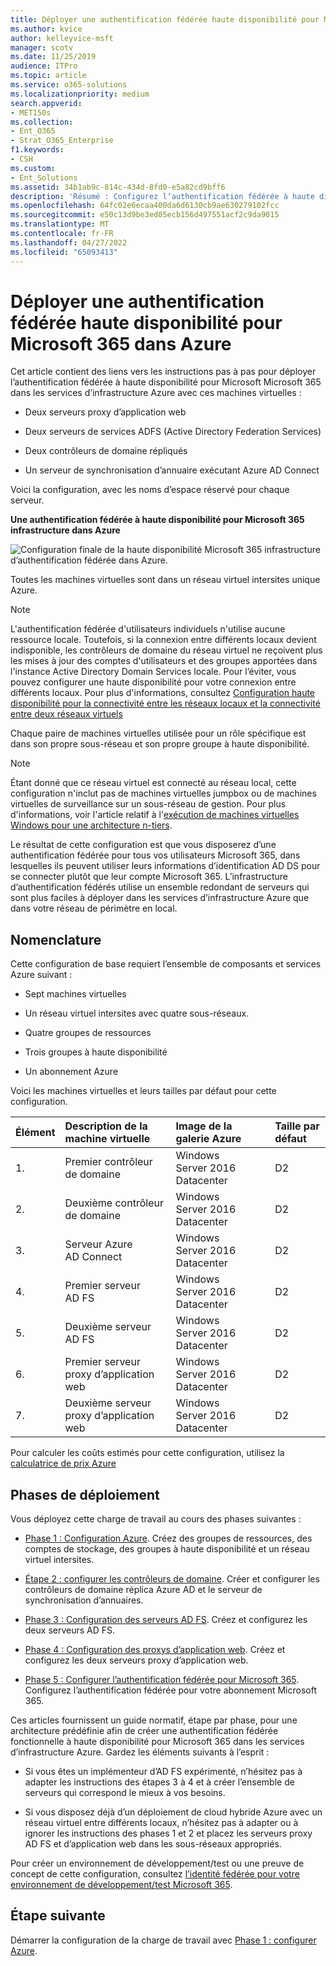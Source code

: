 ```yaml
---
title: Déployer une authentification fédérée haute disponibilité pour Microsoft 365 dans Azure
ms.author: kvice
author: kelleyvice-msft
manager: scotv
ms.date: 11/25/2019
audience: ITPro
ms.topic: article
ms.service: o365-solutions
ms.localizationpriority: medium
search.appverid:
- MET150s
ms.collection:
- Ent_O365
- Strat_O365_Enterprise
f1.keywords:
- CSH
ms.custom:
- Ent_Solutions
ms.assetid: 34b1ab9c-814c-434d-8fd0-e5a82cd9bff6
description: 'Résumé : Configurez l’authentification fédérée à haute disponibilité pour votre abonnement Microsoft 365 dans Microsoft Azure.'
ms.openlocfilehash: 64fc02e6ecaa400da6d6130cb9ae630279102fcc
ms.sourcegitcommit: e50c13d9be3ed05ecb156d497551acf2c9da9015
ms.translationtype: MT
ms.contentlocale: fr-FR
ms.lasthandoff: 04/27/2022
ms.locfileid: "65093413"
---
```

# <a name="deploy-high-availability-federated-authentication-for-microsoft-365-in-azure"></a>Déployer une authentification fédérée haute disponibilité pour Microsoft 365 dans Azure

Cet article contient des liens vers les instructions pas à pas pour déployer l’authentification fédérée à haute disponibilité pour Microsoft Microsoft 365 dans les services d’infrastructure Azure avec ces machines virtuelles :
  
- Deux serveurs proxy d’application web
    
- Deux serveurs de services ADFS (Active Directory Federation Services)
    
- Deux contrôleurs de domaine répliqués
    
- Un serveur de synchronisation d’annuaire exécutant Azure AD Connect
    
Voici la configuration, avec les noms d’espace réservé pour chaque serveur.
  
**Une authentification fédérée à haute disponibilité pour Microsoft 365 infrastructure dans Azure**

![Configuration finale de la haute disponibilité Microsoft 365 infrastructure d’authentification fédérée dans Azure.](../media/c5da470a-f2aa-489a-a050-df09b4d641df.png)
  
Toutes les machines virtuelles sont dans un réseau virtuel intersites unique Azure. 
  
> [!NOTE]
> L'authentification fédérée d'utilisateurs individuels n'utilise aucune ressource locale. Toutefois, si la connexion entre différents locaux devient indisponible, les contrôleurs de domaine du réseau virtuel ne reçoivent plus les mises à jour des comptes d'utilisateurs et des groupes apportées dans l'instance Active Directory Domain Services locale. Pour l’éviter, vous pouvez configurer une haute disponibilité pour votre connexion entre différents locaux. Pour plus d'informations, consultez [Configuration haute disponibilité pour la connectivité entre les réseaux locaux et la connectivité entre deux réseaux virtuels](/azure/vpn-gateway/vpn-gateway-highlyavailable)
  
Chaque paire de machines virtuelles utilisée pour un rôle spécifique est dans son propre sous-réseau et son propre groupe à haute disponibilité.
  
> [!NOTE]
> Étant donné que ce réseau virtuel est connecté au réseau local, cette configuration n'inclut pas de machines virtuelles jumpbox ou de machines virtuelles de surveillance sur un sous-réseau de gestion. Pour plus d'informations, voir l'article relatif à l'[exécution de machines virtuelles Windows pour une architecture n-tiers](/azure/guidance/guidance-compute-n-tier-vm). 
  
Le résultat de cette configuration est que vous disposerez d’une authentification fédérée pour tous vos utilisateurs Microsoft 365, dans lesquelles ils peuvent utiliser leurs informations d’identification AD DS pour se connecter plutôt que leur compte Microsoft 365. L’infrastructure d’authentification fédérés utilise un ensemble redondant de serveurs qui sont plus faciles à déployer dans les services d’infrastructure Azure que dans votre réseau de périmètre en local.
  
## <a name="bill-of-materials"></a>Nomenclature

Cette configuration de base requiert l’ensemble de composants et services Azure suivant :
  
- Sept machines virtuelles
    
- Un réseau virtuel intersites avec quatre sous-réseaux.
    
- Quatre groupes de ressources
    
- Trois groupes à haute disponibilité
    
- Un abonnement Azure
    
Voici les machines virtuelles et leurs tailles par défaut pour cette configuration.
  
|**Élément**|**Description de la machine virtuelle**|**Image de la galerie Azure**|**Taille par défaut**|
|:-----|:-----|:-----|:-----|
|1.  <br/> |Premier contrôleur de domaine  <br/> |Windows Server 2016 Datacenter  <br/> |D2  <br/> |
|2.  <br/> |Deuxième contrôleur de domaine  <br/> |Windows Server 2016 Datacenter  <br/> |D2  <br/> |
|3.  <br/> |Serveur Azure AD Connect  <br/> |Windows Server 2016 Datacenter  <br/> |D2  <br/> |
|4.  <br/> |Premier serveur AD FS  <br/> |Windows Server 2016 Datacenter  <br/> |D2  <br/> |
|5.  <br/> |Deuxième serveur AD FS  <br/> |Windows Server 2016 Datacenter  <br/> |D2  <br/> |
|6.  <br/> |Premier serveur proxy d’application web  <br/> |Windows Server 2016 Datacenter  <br/> |D2  <br/> |
|7.  <br/> |Deuxième serveur proxy d’application web  <br/> |Windows Server 2016 Datacenter  <br/> |D2  <br/> |
   
Pour calculer les coûts estimés pour cette configuration, utilisez la [calculatrice de prix Azure](https://azure.microsoft.com/pricing/calculator/)
  
## <a name="phases-of-deployment"></a>Phases de déploiement

Vous déployez cette charge de travail au cours des phases suivantes :
  
- [Phase 1 : Configuration Azure](high-availability-federated-authentication-phase-1-configure-azure.md). Créez des groupes de ressources, des comptes de stockage, des groupes à haute disponibilité et un réseau virtuel intersites.
    
- [Étape 2 : configurer les contrôleurs de domaine](high-availability-federated-authentication-phase-2-configure-domain-controllers.md). Créer et configurer les contrôleurs de domaine réplica Azure AD et le serveur de synchronisation d’annuaires.
    
- [Phase 3 : Configuration des serveurs AD FS](high-availability-federated-authentication-phase-3-configure-ad-fs-servers.md). Créez et configurez les deux serveurs AD FS.
    
- [Phase 4 : Configuration des proxys d’application web](high-availability-federated-authentication-phase-4-configure-web-application-pro.md). Créez et configurez les deux serveurs proxy d’application web.
    
- [Phase 5 : Configurer l’authentification fédérée pour Microsoft 365](high-availability-federated-authentication-phase-5-configure-federated-authentic.md). Configurez l’authentification fédérée pour votre abonnement Microsoft 365.
    
Ces articles fournissent un guide normatif, étape par phase, pour une architecture prédéfinie afin de créer une authentification fédérée fonctionnelle à haute disponibilité pour Microsoft 365 dans les services d’infrastructure Azure. Gardez les éléments suivants à l’esprit :
  
- Si vous êtes un implémenteur d’AD FS expérimenté, n’hésitez pas à adapter les instructions des étapes 3 à 4 et à créer l’ensemble de serveurs qui correspond le mieux à vos besoins. 
    
- Si vous disposez déjà d’un déploiement de cloud hybride Azure avec un réseau virtuel entre différents locaux, n’hésitez pas à adapter ou à ignorer les instructions des phases 1 et 2 et placez les serveurs proxy AD FS et d’application web dans les sous-réseaux appropriés.
    
Pour créer un environnement de développement/test ou une preuve de concept de cette configuration, consultez [l’identité fédérée pour votre environnement de développement/test Microsoft 365](federated-identity-for-your-microsoft-365-dev-test-environment.md).
  
## <a name="next-step"></a>Étape suivante

Démarrer la configuration de la charge de travail avec [Phase 1 : configurer Azure](high-availability-federated-authentication-phase-1-configure-azure.md). 

